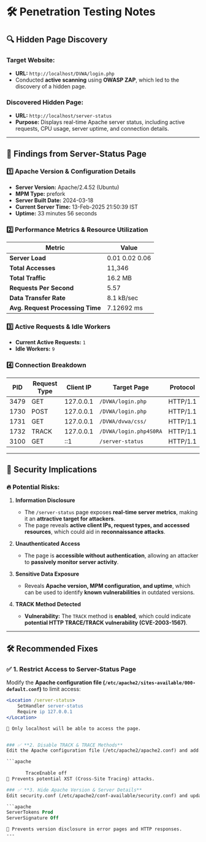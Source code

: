 # 🛠️ Penetration Testing Notes  

## 🔍 Hidden Page Discovery  

### **Target Website:**  
- **URL:** `http://localhost/DVWA/login.php`  
- Conducted **active scanning** using **OWASP ZAP**, which led to the discovery of a hidden page.  

### **Discovered Hidden Page:**  
- **URL:** `http://localhost/server-status`  
- **Purpose:** Displays real-time Apache server status, including active requests, CPU usage, server uptime, and connection details.  

---

## 🔎 **Findings from Server-Status Page**  

### **1️⃣ Apache Version & Configuration Details**  
- **Server Version:** Apache/2.4.52 (Ubuntu)  
- **MPM Type:** prefork  
- **Server Built Date:** 2024-03-18  
- **Current Server Time:** 13-Feb-2025 21:50:39 IST  
- **Uptime:** 33 minutes 56 seconds  

### **2️⃣ Performance Metrics & Resource Utilization**  
| Metric          | Value |
|----------------|-------|
| **Server Load** | 0.01 0.02 0.06 |
| **Total Accesses** | 11,346 |
| **Total Traffic** | 16.2 MB |
| **Requests Per Second** | 5.57 |
| **Data Transfer Rate** | 8.1 kB/sec |
| **Avg. Request Processing Time** | 7.12692 ms |

### **3️⃣ Active Requests & Idle Workers**  
- **Current Active Requests:** `1`  
- **Idle Workers:** `9`  

### **4️⃣ Connection Breakdown**  
| PID | Request Type | Client IP | Target Page | Protocol |
|-----|-------------|-----------|-------------|----------|
| 3479 | GET | 127.0.0.1 | `/DVWA/login.php` | HTTP/1.1 |
| 1730 | POST | 127.0.0.1 | `/DVWA/login.php` | HTTP/1.1 |
| 1731 | GET | 127.0.0.1 | `/DVWA/dvwa/css/` | HTTP/1.1 |
| 1732 | TRACK | 127.0.0.1 | `/DVWA/login.php4S0RA` | HTTP/1.1 |
| 3100 | GET | ::1 | `/server-status` | HTTP/1.1 |

---

## 🛑 **Security Implications**  

### 🔥 **Potential Risks:**  
1. **Information Disclosure**  
   - The `/server-status` page exposes **real-time server metrics**, making it an **attractive target for attackers**.  
   - The page reveals **active client IPs, request types, and accessed resources**, which could aid in **reconnaissance attacks**.  

2. **Unauthenticated Access**  
   - The page is **accessible without authentication**, allowing an attacker to **passively monitor server activity**.  

3. **Sensitive Data Exposure**  
   - Reveals **Apache version, MPM configuration, and uptime**, which can be used to identify **known vulnerabilities** in outdated versions.  

4. **TRACK Method Detected**  
   - **Vulnerability:** The `TRACK` method is **enabled**, which could indicate **potential HTTP TRACE/TRACK vulnerability (CVE-2003-1567)**.  

---

## 🛠️ **Recommended Fixes**  

### ✅ **1. Restrict Access to Server-Status Page**  
Modify the **Apache configuration file (`/etc/apache2/sites-available/000-default.conf`)** to limit access:  

```apache
<Location /server-status>
    SetHandler server-status
    Require ip 127.0.0.1
</Location>

🔹 Only localhost will be able to access the page.


### ✅ **2. Disable TRACK & TRACE Methods**
Edit the Apache configuration file (/etc/apache2/apache2.conf) and add:

```apache
       
       TraceEnable off
🔹 Prevents potential XST (Cross-Site Tracing) attacks.

### ✅ **3. Hide Apache Version & Server Details** 
Edit security.conf (/etc/apache2/conf-available/security.conf) and update:

```apache
ServerTokens Prod
ServerSignature Off

🔹 Prevents version disclosure in error pages and HTTP responses.
---